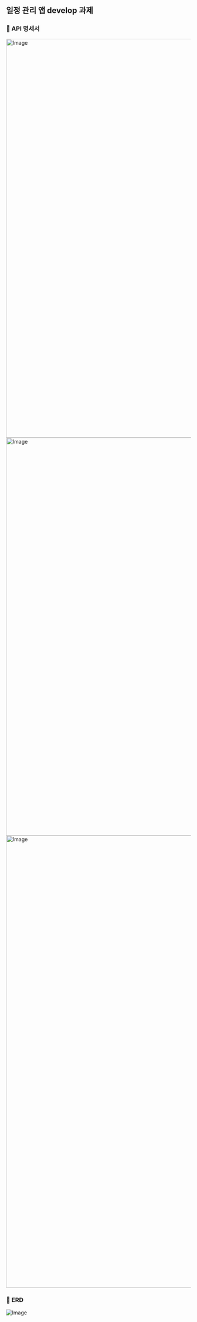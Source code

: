 ## 일정 관리 앱 develop 과제
### 🚀 API 명세서
<img width="1086" alt="Image" src="https://github.com/user-attachments/assets/67f6cbab-b05f-4e85-a528-57b414260244" />
<img width="1083" alt="Image" src="https://github.com/user-attachments/assets/7e029887-eab8-4213-8f78-5b0a16967b51" />
<img width="1232" alt="Image" src="https://github.com/user-attachments/assets/740648ce-ee63-455a-986b-3a41c2d2ec96" />

### 🚀 ERD
![Image](https://github.com/user-attachments/assets/8cf6fb88-0314-416c-8697-f9db3d6dea16)
